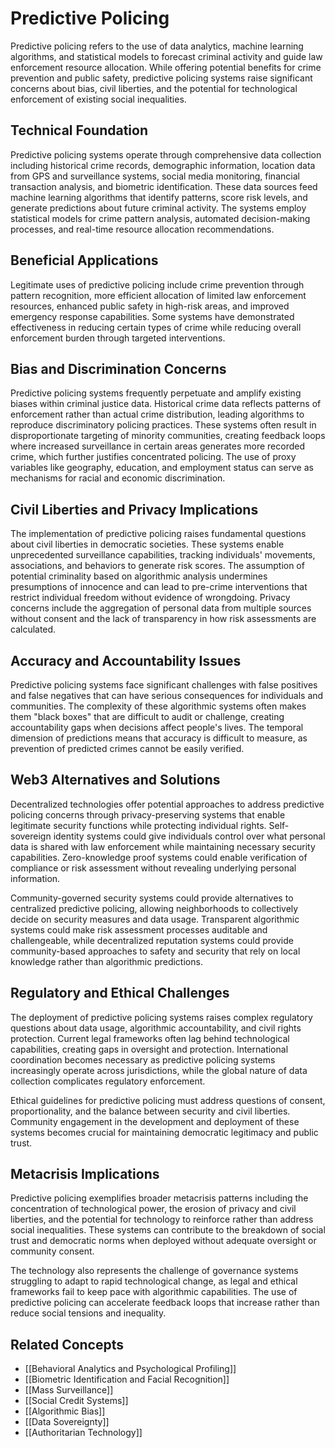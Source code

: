 # Predictive Policing

Predictive policing refers to the use of data analytics, machine learning algorithms, and statistical models to forecast criminal activity and guide law enforcement resource allocation. While offering potential benefits for crime prevention and public safety, predictive policing systems raise significant concerns about bias, civil liberties, and the potential for technological enforcement of existing social inequalities.

## Technical Foundation

Predictive policing systems operate through comprehensive data collection including historical crime records, demographic information, location data from GPS and surveillance systems, social media monitoring, financial transaction analysis, and biometric identification. These data sources feed machine learning algorithms that identify patterns, score risk levels, and generate predictions about future criminal activity. The systems employ statistical models for crime pattern analysis, automated decision-making processes, and real-time resource allocation recommendations.

## Beneficial Applications

Legitimate uses of predictive policing include crime prevention through pattern recognition, more efficient allocation of limited law enforcement resources, enhanced public safety in high-risk areas, and improved emergency response capabilities. Some systems have demonstrated effectiveness in reducing certain types of crime while reducing overall enforcement burden through targeted interventions.

## Bias and Discrimination Concerns

Predictive policing systems frequently perpetuate and amplify existing biases within criminal justice data. Historical crime data reflects patterns of enforcement rather than actual crime distribution, leading algorithms to reproduce discriminatory policing practices. These systems often result in disproportionate targeting of minority communities, creating feedback loops where increased surveillance in certain areas generates more recorded crime, which further justifies concentrated policing. The use of proxy variables like geography, education, and employment status can serve as mechanisms for racial and economic discrimination.

## Civil Liberties and Privacy Implications

The implementation of predictive policing raises fundamental questions about civil liberties in democratic societies. These systems enable unprecedented surveillance capabilities, tracking individuals' movements, associations, and behaviors to generate risk scores. The assumption of potential criminality based on algorithmic analysis undermines presumptions of innocence and can lead to pre-crime interventions that restrict individual freedom without evidence of wrongdoing. Privacy concerns include the aggregation of personal data from multiple sources without consent and the lack of transparency in how risk assessments are calculated.

## Accuracy and Accountability Issues

Predictive policing systems face significant challenges with false positives and false negatives that can have serious consequences for individuals and communities. The complexity of these algorithmic systems often makes them "black boxes" that are difficult to audit or challenge, creating accountability gaps when decisions affect people's lives. The temporal dimension of predictions means that accuracy is difficult to measure, as prevention of predicted crimes cannot be easily verified.

## Web3 Alternatives and Solutions

Decentralized technologies offer potential approaches to address predictive policing concerns through privacy-preserving systems that enable legitimate security functions while protecting individual rights. Self-sovereign identity systems could give individuals control over what personal data is shared with law enforcement while maintaining necessary security capabilities. Zero-knowledge proof systems could enable verification of compliance or risk assessment without revealing underlying personal information.

Community-governed security systems could provide alternatives to centralized predictive policing, allowing neighborhoods to collectively decide on security measures and data usage. Transparent algorithmic systems could make risk assessment processes auditable and challengeable, while decentralized reputation systems could provide community-based approaches to safety and security that rely on local knowledge rather than algorithmic predictions.

## Regulatory and Ethical Challenges

The deployment of predictive policing systems raises complex regulatory questions about data usage, algorithmic accountability, and civil rights protection. Current legal frameworks often lag behind technological capabilities, creating gaps in oversight and protection. International coordination becomes necessary as predictive policing systems increasingly operate across jurisdictions, while the global nature of data collection complicates regulatory enforcement.

Ethical guidelines for predictive policing must address questions of consent, proportionality, and the balance between security and civil liberties. Community engagement in the development and deployment of these systems becomes crucial for maintaining democratic legitimacy and public trust.

## Metacrisis Implications

Predictive policing exemplifies broader metacrisis patterns including the concentration of technological power, the erosion of privacy and civil liberties, and the potential for technology to reinforce rather than address social inequalities. These systems can contribute to the breakdown of social trust and democratic norms when deployed without adequate oversight or community consent.

The technology also represents the challenge of governance systems struggling to adapt to rapid technological change, as legal and ethical frameworks fail to keep pace with algorithmic capabilities. The use of predictive policing can accelerate feedback loops that increase rather than reduce social tensions and inequality.

## Related Concepts

- [[Behavioral Analytics and Psychological Profiling]]
- [[Biometric Identification and Facial Recognition]]
- [[Mass Surveillance]]
- [[Social Credit Systems]]
- [[Algorithmic Bias]]
- [[Data Sovereignty]]
- [[Authoritarian Technology]]